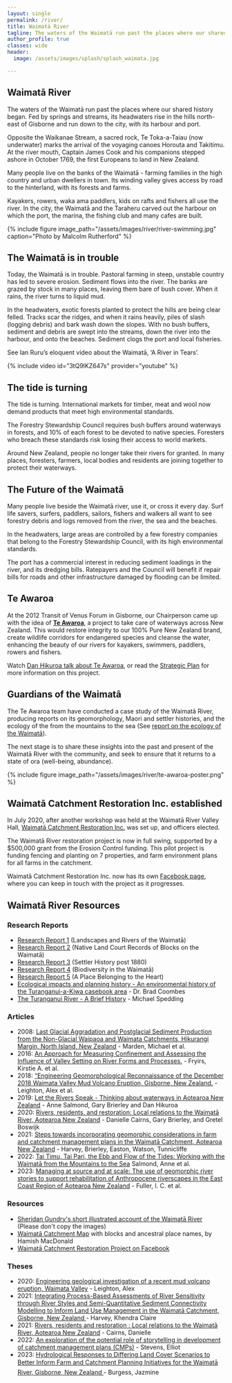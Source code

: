 ```yaml
---
layout: single
permalink: /river/
title: Waimatā River
tagline: The waters of the Waimatā run past the places where our shared history began.
author_profile: true
classes: wide
header:
  image: /assets/images/splash/splash_waimata.jpg

---
```


## Waimatā River

The waters of the Waimatā run past the places where our shared history began. Fed by springs and streams, its headwaters rise in the hills north-east of Gisborne and run down to the city, with its harbour and port.

Opposite the Waikanae Stream, a sacred rock, Te Toka-a-Taiau (now underwater) marks the arrival of the voyaging canoes Horouta and Takitimu. At the river mouth, Captain James Cook and his companions stepped ashore in October 1769, the first Europeans to land in New Zealand.

Many people live on the banks of the Waimatā - farming families in the high country and urban dwellers in town. Its winding valley gives access by road to the hinterland, with its forests and farms.

Kayakers, rowers, waka ama paddlers, kids on rafts and fishers all use the river. In the city, the Waimatā and the Taraheru carved out the harbour on which the port, the marina, the fishing club and many cafes are built.

{% include figure image_path="/assets/images/river/river-swimming.jpg" caption="Photo by Malcolm Rutherford" %}

## The Waimatā is in trouble

Today, the Waimatā is in trouble. Pastoral farming in steep, unstable country has led to severe erosion. Sediment flows into the river. The banks are grazed by stock in many places, leaving them bare of bush cover. When it rains, the river turns to liquid mud.

In the headwaters, exotic forests planted to protect the hills are being clear felled. Tracks scar the ridges, and when it rains heavily, piles of slash (logging debris) and bark wash down the slopes. With no bush buffers, sediment and debris are swept into the streams, down the river into the harbour, and onto the beaches. Sediment clogs the port and local fisheries.

See Ian Ruru’s eloquent video about the Waimatā, ‘A River in Tears’.

{% include video id="3tQ9lKZ647s" provider="youtube" %}


## The tide is turning

The tide is turning. International markets for timber, meat and wool now demand products that meet high environmental standards.

The Forestry Stewardship Council requires bush buffers around waterways in forests, and 10% of each forest to be devoted to native species. Foresters who breach these standards risk losing their access to world markets.

Around New Zealand, people no longer take their rivers for granted. In many places, foresters, farmers, local bodies and residents are joining together to protect their waterways.


## The Future of the Waimatā

Many people live beside the Waimatā river, use it, or cross it every day. Surf life savers, surfers, paddlers, sailors, fishers and walkers all want to see forestry debris and logs removed from the river, the sea and the beaches.

In the headwaters, large areas are controlled by a few forestry companies that belong to the Forestry Stewardship Council, with its high environmental standards.

The port has a commercial interest in reducing sediment loadings in the river, and its dredging bills. Ratepayers and the Council will benefit if repair bills for roads and other infrastructure damaged by flooding can be limited.


## Te Awaroa

At the 2012 Transit of Venus Forum in Gisborne, our Chairperson came up with the idea of **[Te Awaroa](/assets/documents/TeAwaroaForestAndBird.pdf)**, a project to take care of waterways across New Zealand. This would restore integrity to our 100% Pure New Zealand brand, create wildlife corridors for endangered species and cleanse the water, enhancing the beauty of our rivers for kayakers, swimmers, paddlers, rowers and fishers. 

Watch [Dan Hikuroa talk about Te Awaroa](https://www.newsroom.co.nz/@future-learning/2018/10/01/260029/another-approach-to-our-freshwater-crisis), or read the [Strategic Plan](/assets/documents/TeAwaroaStrategicPlan.pdf) for more information on this project.


## Guardians of the Waimatā

The Te Awaroa team have conducted a case study of the Waimatā River, producing reports on its geomorphology, Maori and settler histories, and the ecology of the from the mountains to the sea (See [report on the ecology of the Waimatā](/assets/documents/BiodiversityInTheWaimataCatchmentReport.pdf)).

The next stage is to share these insights into the past and present of the Waimatā River with the community, and seek to ensure that it returns to a state of ora (well-being, abundance). 

{% include figure image_path="/assets/images/river/te-awaroa-poster.png" %}


## Waimatā Catchment Restoration Inc. established

In July 2020, after another workshop was held at the Waimatā River Valley Hall, [Waimatā Catchment Restoration Inc.](https://www.facebook.com/Waimata-Catchment-Restoration-Project-112407203838612/) was set up, and officers elected.

The Waimatā River restoration project is now in full swing, supported by a $500,000 grant from the Erosion Control funding.  This pilot project is funding fencing and planting on 7 properties, and farm environment plans for all farms in the catchment.

Waimatā Catchment Restoration Inc. now has its own [Facebook page](https://www.facebook.com/Waimata-Catchment-Restoration-Project-112407203838612/), where you can keep in touch with the project as it progresses.


## Waimatā River Resources

### Research Reports

- [Research Report 1](/assets/documents/WaimataReport1.pdf) (Landscapes and Rivers of the Waimatā)
- [Research Report 2](/assets/documents/WaimataReport2.pdf) (Native Land Court Records of Blocks on the Waimatā)
- [Research Report 3](/assets/documents/WaimataReport3.pdf) (Settler History post 1880)
- [Research Report 4](/assets/documents/BiodiversityInTheWaimataCatchmentReport.pdf) (Biodiversity in the Waimatā)
- [Research Report 5](/assets/documents/WaimataAPlaceBelongingToTheHeart.pdf) (A Place Belonging to the Heart)
- [Ecological impacts and planning history - An environmental history of the Turanganui-a-Kiwa casebook area](/assets/documents/BradCoombesPovertyBayEnvironmentalHistory.pdf) - Dr. Brad Coombes
- [The Turanganui River - A Brief History](/assets/documents/TuranganuiRiverHistory.pdf) - Michael Spedding

### Articles

- 2008: [Last Glacial Aggradation and Postglacial Sediment Production from the Non-Glacial Waipaoa and Waimata Catchments, Hikurangi Margin, North Island, New Zealand](https://auckland.primo.exlibrisgroup.com/discovery/fulldisplay?context=PC&vid=64UAUCK_INST:NEWUI&search_scope=UOA_CI&tab=UOA_CI&docid=cdi_openaire_primary_doi_fbcbba3cf34ea67e74f169f110044306) - Marden, Michael et al.
- 2016: [An Approach for Measuring Confinement and Assessing the Influence of Valley Setting on River Forms and Processes.](https://auckland.primo.exlibrisgroup.com/permalink/64UAUCK_INST/p27258/cdi_proquest_journals_1779605381) - Fryirs, Kirstie A. et al.
- 2018: [“Engineering Geomorphological Reconnaissance of the December 2018 Waimata Valley Mud Volcano Eruption, Gisborne, New Zealand.](https://auckland.primo.exlibrisgroup.com/permalink/64UAUCK_INST/p27258/cdi_openaire_primary_doi_ee6bbd15d1c839827c0150042ed1efae) - Leighton, Alex et al.
- 2019: [Let the Rivers Speak - Thinking about waterways in Aotearoa New Zealand](/assets/documents/2019_08_LetTheRiversSpeak.pdf) - Anne Salmond, Gary Brierley and Dan Hikuroa
- 2020: [Rivers, residents, and restoration: Local relations to the Waimatā River, Aotearoa New Zealand](/assets/documents/CairnsEtAlAugust2021.pdf) - Danielle Cairns, Gary Brierley, and Gretel Boswijk
- 2021: [Steps towards incorporating geomorphic considerations in farm and catchment management plans in the Waimatā Catchment, Aotearoa New Zealand](/assets/documents/HarveyEtAlAugust2021.pdf) - Harvey, Brierley, Easton, Watson, Tunnicliffe
- 2022: [Tai Timu, Tai Pari, the Ebb and Flow of the Tides: Working with the Waimatā from the Mountains to the Sea](https://auckland.primo.exlibrisgroup.com/permalink/64UAUCK_INST/p27258/cdi_crossref_primary_10_1080_00288330_2022_2096084) Salmond, Anne et al. 
- 2023: [Managing at source and at scale: The use of geomorphic river stories to support rehabilitation of Anthropocene riverscapes in the East Coast Region of Aotearoa New Zealand](/assets/documents/fenvs-11-1162099.pdf) - Fuller, I. C. et al.

### Resources

- [Sheridan Gundry's short illustrated account of the Waimatā River](/assets/documents/SheridanGundryWaimataRiver.pdf) (Please don't copy the images)
- [Waimatā Catchment Map](/assets/documents/raukumara_hi-res_opt.pdf) with blocks and ancestral place names, by Hamish MacDonald
- [Waimatā Catchment Restoration Project on Facebook](https://www.facebook.com/Waimata-Catchment-Restoration-Project-112407203838612/)

### Theses

- 2020: [Engineering geological investigation of a recent mud volcano eruption, Waimata Valley](https://auckland.primo.exlibrisgroup.com/discovery/fulldisplay?context=L&vid=64UAUCK_INST:NEWUI&search_scope=Theses_search&tab=Theses&docid=alma99265333611402091) - Leighton, Alex
- 2021: [Integrating Process-Based Assessments of River Sensitivity through River Styles and Semi-Quantitative Sediment Connectivity Modelling to Inform Land Use Management in the Waimatā Catchment, Gisborne, New Zealand ](https://auckland.primo.exlibrisgroup.com/discovery/fulldisplay?context=L&vid=64UAUCK_INST:NEWUI&search_scope=Theses_search&tab=Theses&docid=alma99265417260902091) - Harvey, Khendra Claire
- 2021: [Rivers, residents and restoration : Local relations to the Waimatā River, Aotearoa New Zealand](https://auckland.primo.exlibrisgroup.com/discovery/fulldisplay?context=L&vid=64UAUCK_INST:NEWUI&search_scope=Theses_search&tab=Theses&docid=alma99265417245802091) - Cairns, Danielle
- 2022: [An exploration of the potential role of storytelling in development of catchment management plans (CMPs)](https://auckland.primo.exlibrisgroup.com/discovery/fulldisplay?context=L&vid=64UAUCK_INST:NEWUI&search_scope=Theses_search&tab=Theses&docid=alma99265553579002091) - Stevens, Elliot
- 2023: [Hydrological Responses to Differing Land Cover Scenarios to Better Inform Farm and Catchment Planning Initiatives for the Waimatā River, Gisborne, New Zealand ](https://auckland.primo.exlibrisgroup.com/discovery/fulldisplay?context=L&vid=64UAUCK_INST:NEWUI&search_scope=Theses_search&tab=Theses&docid=alma99265553570202091) - Burgess, Jazmine

<!-- 

### Feedback from Meetings

- [Community Meeting - July 2021](/assets/documents/WaimataCatchmentProjectMeetingJuly2021.pdf) 
- [Community Meeting - May 2021](/assets/documents/WaimataCatchmentProjectMeetingMay2021.pdf)
- [Meeting with Gisborne District Council and DoC - November 2018](/assets/documents/ListeningToTheWaimataRiverNov2018.pdf)

### Funding Applications

- [Marsden Fund Full Research Proposal: Let the River Speak](/assets/documents/20-UOA-260_Salmond_LTRS.pdf)
- [Waimatā River Restoration Project](/assets/documents/WaimataRiverRestorationProject.pdf) (Supporting document) 

-->